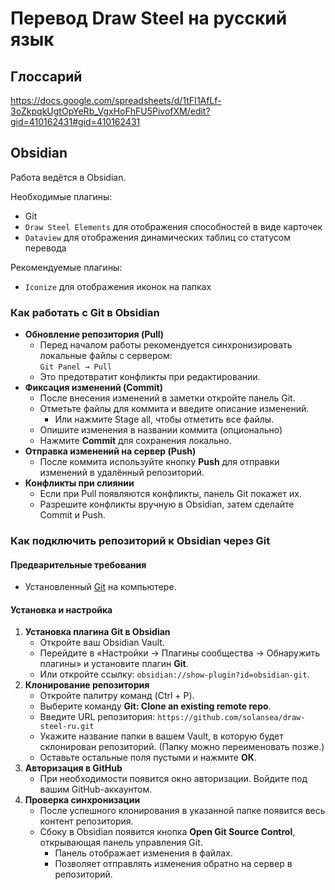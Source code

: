 # Перевод Draw Steel на русский язык
## Глоссарий
https://docs.google.com/spreadsheets/d/1tFI1AfLf-3oZkpqkUgtOpYeRb_VgxHoFhFU5PivofXM/edit?gid=410162431#gid=410162431

## Obsidian
Работа ведётся в Obsidian. 

Необходимые плагины:
- Git
- `Draw Steel Elements` для отображения способностей в виде карточек
- `Dataview` для отображения динамических таблиц со статусом перевода

Рекомендуемые плагины:
- `Iconize` для отображения иконок на папках
### Как работать с Git в Obsidian
- **Обновление репозитория (Pull)**
    - Перед началом работы рекомендуется синхронизировать локальные файлы с сервером:        
        `Git Panel → Pull`
    - Это предотвратит конфликты при редактировании.
- **Фиксация изменений (Commit)**
    - После внесения изменений в заметки откройте панель Git.
    - Отметьте файлы для коммита и введите описание изменений. 
	    - Или нажмите Stage all, чтобы отметить все файлы.
	- Опишите изменения в названии коммита (опционально)
    - Нажмите **Commit** для сохранения локально.        
- **Отправка изменений на сервер (Push)**
    - После коммита используйте кнопку **Push** для отправки изменений в удалённый репозиторий.
- **Конфликты при слиянии**
    - Если при Pull появляются конфликты, панель Git покажет их.
    - Разрешите конфликты вручную в Obsidian, затем сделайте Commit и Push.

### Как подключить репозиторий к Obsidian через Git

#### Предварительные требования
- Установленный [Git](https://git-scm.com/downloads) на компьютере.
#### Установка и настройка
1. **Установка плагина Git в Obsidian**
    - Откройте ваш Obsidian Vault.
    - Перейдите в «Настройки → Плагины сообщества → Обнаружить плагины» и установите плагин **Git**.
    - Или откройте ссылку: `obsidian://show-plugin?id=obsidian-git`.
2. **Клонирование репозитория**
    - Откройте палитру команд (Ctrl + P).
    - Выберите команду **Git: Clone an existing remote repo**.
    - Введите URL репозитория:
        `https://github.com/solansea/draw-steel-ru.git`
    - Укажите название папки в вашем Vault, в которую будет склонирован репозиторий. (Папку можно переименовать позже.)
    - Оставьте остальные поля пустыми и нажмите **ОК**.
3. **Авторизация в GitHub**
    - При необходимости появится окно авторизации. Войдите под вашим GitHub-аккаунтом.
4. **Проверка синхронизации**
    - После успешного клонирования в указанной папке появится весь контент репозитория.
    - Сбоку в Obsidian появится кнопка **Open Git Source Control**, открывающая панель управления Git.
        - Панель отображает изменения в файлах.
        - Позволяет отправлять изменения обратно на сервер в репозиторий.

